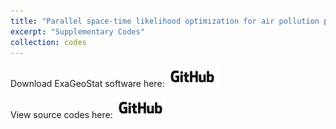 ```yaml
---
title: "Parallel space-time likelihood optimization for air pollution prediction on large-scale systems"
excerpt: "Supplementary Codes"
collection: codes
---
```



Download ExaGeoStat software here: [<img alt="alt_text" width="80px" src="/images/GitHub_Logo.png" />](https://github.com/ecrc/exageostat)


View source codes here: [<img alt="alt_text" width="80px" src="/images/GitHub_Logo.png" />](https://github.com/marysalvana/parallel-space-time-likelihood-optimization-for-air-pollution-prediction-on-large-scale-systems)


